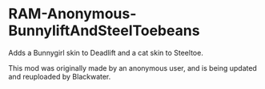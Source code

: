 # RAM-Anonymous-BunnyliftAndSteelToebeans

Adds a Bunnygirl skin to Deadlift and a cat skin to Steeltoe.

This mod was originally made by an anonymous user, and is being updated and reuploaded by Blackwater.